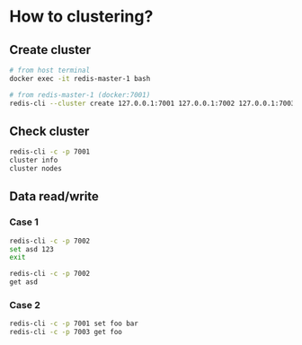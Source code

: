# How to clustering?

## Create cluster

```bash
# from host terminal
docker exec -it redis-master-1 bash
```

```bash
# from redis-master-1 (docker:7001)
redis-cli --cluster create 127.0.0.1:7001 127.0.0.1:7002 127.0.0.1:7003 127.0.0.1:7004 127.0.0.1:7005 127.0.0.1:7006 --cluster-yes --cluster-replicas 1
```

## Check cluster

```bash
redis-cli -c -p 7001
cluster info
cluster nodes
```

## Data read/write

### Case 1

```bash
redis-cli -c -p 7002
set asd 123
exit

redis-cli -c -p 7002
get asd
```

### Case 2

```bash
redis-cli -c -p 7001 set foo bar
redis-cli -c -p 7003 get foo
```
